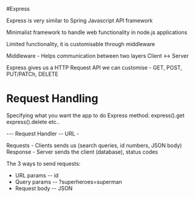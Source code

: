 #Express

Express is very similar to Spring
Javascript API framework

Minimalist framework to handle web functionality in node.js applications

Limited functionality, it is customisable through middleware

Middleware - Helps communication between two layers
Client <-> Server

Express gives us a HTTP Request API we can customise - GET, POST, PUT/PATCh, DELETE


#  Request Handling
Specifying what you want the app to do
Express method:
express().get
express().delete
etc..

--- Request Handler -- URL -

Requests - Clients sends us (search queries, id numbers, JSON body)
Response - Server sends the client (database), status codes

The 3 ways to send requests:
- URL params -- id
- Query params -- ?superheroes=superman
- Request body -- JSON